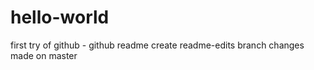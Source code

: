 # hello-world
first try of github - github readme
create readme-edits branch
changes made on master
